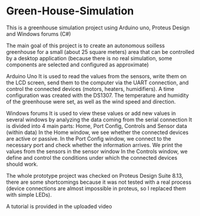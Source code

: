 # Green-House-Simulation
This is a greenhouse simulation project using Arduino uno, Proteus Design and Windows forums (C#)

The main goal of this project is to create an autonomous soilless greenhouse for a small (about 25 square meters) area that can be controlled by a desktop application (because there is no real simulation, some components are selected and configured as approximate)

Arduino Uno
It is used to read the values ​​from the sensors, write them on the LCD screen, send them to the computer via the UART connection, and control the connected devices (motors, heaters, humidifiers).
A time configuration was created with the DS1307. The temperature and humidity of the greenhouse were set, as well as the wind speed and direction.

Windows forums
It is used to view these values ​​or add new values ​​in several windows by analyzing the data coming from the serial connection
It is divided into 4 main parts: Home, Port Config, Controls and Sensor data (within data)
In the Home window, we see whether the connected devices are active or passive.
In the Port Config window, we connect to the necessary port and check whether the information arrives.
We print the values ​​from the sensors in the sensor window
In the Controls window, we define and control the conditions under which the connected devices should work.

The whole prototype project was checked on Proteus Design Suite 8.13, there are some shortcomings because it was not tested with a real process (device connections are almost impossible in proteus, so I replaced them with simple LEDs).

A tutorial is provided in the uploaded video
